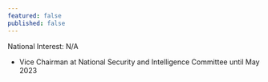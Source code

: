 ```yaml
---
featured: false
published: false
---
```

National Interest: N/A

* Vice Chairman at National Security and Intelligence Committee until May 2023
